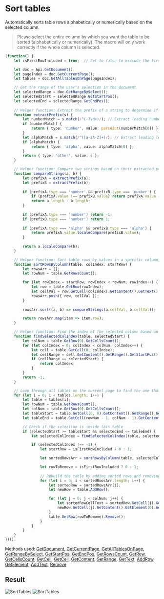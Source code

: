 # Sort tables

Automatically sorts table rows alphabetically or numerically based on the selected column.

> Please select the entire column by which you want the table to be sorted (alphabetically or numerically).
> The macro will only work correctly if the whole column is selected.

```ts
(function() {
    let isFirstRowIncluded = true;  // Set to false to exclude the first row (headers) from sorting

    let doc = Api.GetDocument();
    let pageIndex = doc.GetCurrentPage();
    let tables = doc.GetAllTablesOnPage(pageIndex);

    // Get the range of the user's selection in the document
    let selectedRange = doc.GetRangeBySelect();
    let selectedStart = selectedRange.GetStartPos();
    let selectedEnd = selectedRange.GetEndPos();
 
    // Helper function: Extract the prefix of a string to determine if it's numeric, alphabetic, or other
    function extractPrefix(s) {
        let numberMatch = s.match(/^(-?\d+)/); // Extract leading number from string
        if (numberMatch) {
            return { type: 'number', value: parseInt(numberMatch[0]) };
        }
        let alphaMatch = s.match(/^([a-zA-Z]+)/); // Extract leading letters from string
        if (alphaMatch) {
            return { type: 'alpha', value: alphaMatch[0] };
        }
        return { type: 'other', value: s };
    }

    // Helper function: Compare two strings based on their extracted prefixes
    function compareStrings(a, b) {
        let prefixA = extractPrefix(a);
        let prefixB = extractPrefix(b);
    
        if (prefixA.type === 'number' && prefixB.type === 'number') {
            if (prefixA.value !== prefixB.value) return prefixA.value - prefixB.value;
            return a.length - b.length;
        }
    
        if (prefixA.type === 'number') return -1;
        if (prefixB.type === 'number') return 1;
    
        if (prefixA.type === 'alpha' && prefixB.type === 'alpha') {
            return prefixA.value.localeCompare(prefixB.value);
        }
    
        return a.localeCompare(b);
    }

    // Helper function: Sort table rows by values in a specific column, starting from a given row index
    function sortRowsByColumn(table, colIndex, startRow) {
        let rowsArr = [];
        let rowNum = table.GetRowsCount();

        for (let rowIndex = startRow; rowIndex < rowNum; rowIndex++) {
            let row = table.GetRow(rowIndex);
            let cellVal = row.GetCell(colIndex).GetContent().GetText();
            rowsArr.push({ row, cellVal });
        }
        
        rowsArr.sort((a, b) => compareStrings(a.cellVal, b.cellVal));

        return rowsArr.map(item => item.row);
    }

    // Helper function: Find the index of the selected column based on the selection's start position
    function findSelectedColIndex(table, selectedStart) {
        let colNum = table.GetRow(0).GetCellsCount();
        for (let colIndex = 0; colIndex < colNum; colIndex++) {
            let cell = table.GetCell(0, colIndex);
            let cellRange = cell.GetContent().GetRange().GetStartPos();
            if (cellRange == selectedStart) {
                return colIndex;
            }
        }
        return -1;
    }

    // Loop through all tables on the current page to find the one that contains the selected column, then sort its rows
    for (let i = 0; i < tables.length; i++) {
        let table = tables[i];
        let rowNum = table.GetRowsCount();
        let colNum = table.GetRow(0).GetCellsCount();
        let tableStart = table.GetCell(0, 0).GetContent().GetRange().GetStartPos();
        let tableEnd = table.GetCell(rowNum - 1, colNum - 1).GetContent().GetRange().GetEndPos();

        // Check if the selection is inside this table
        if (selectedStart >= tableStart && selectedEnd <= tableEnd) {
            let selectedColIndex = findSelectedColIndex(table, selectedStart);

            if (selectedColIndex !== -1) {
                let startRow = isFirstRowIncluded ? 0 : 1;

                let sortedRowsArr = sortRowsByColumn(table, selectedColIndex, startRow);

                let rowToRemove = isFirstRowIncluded ? 0 : 1;
                
                // Rebuild the table by adding sorted rows and removing the old ones
                for (let i = 0; i < sortedRowsArr.length; i++) {
                    let sortedRow = sortedRowsArr[i];
                    let newRow = table.AddRow();

                    for (let j = 0; j < colNum; j++) {
                        let sortedRowCellText = sortedRow.GetCell(j).GetContent().GetText().trim();
                        newRow.GetCell(j).GetContent().GetElement(0).AddText(sortedRowCellText);
                    }
                    table.GetRow(rowToRemove).Remove();
                }
            }
        }
    }
})();
```

Methods used: [GetDocument](/docs/office-api/usage-api/text-document-api/Api/Methods/GetDocument.md), [GetCurrentPage](/docs/office-api/usage-api/text-document-api/ApiDocument/Methods/GetCurrentPage.md), [GetAllTablesOnPage](/docs/office-api/usage-api/text-document-api/ApiDocument/Methods/GetAllTablesOnPage.md), [GetRangeBySelect](/docs/office-api/usage-api/text-document-api/ApiDocument/Methods/GetRangeBySelect.md), [GetStartPos](/docs/office-api/usage-api/text-document-api/ApiRange/Methods/GetStartPos.md), [GetEndPos](/docs/office-api/usage-api/text-document-api/ApiRange/Methods/GetEndPos.md), [GetRowsCount](/docs/office-api/usage-api/text-document-api/ApiTable/Methods/GetRowsCount.md), [GetRow](/docs/office-api/usage-api/text-document-api/ApiTable/Methods/GetRow.md), [GetCellsCount](/docs/office-api/usage-api/text-document-api/ApiTableRow/Methods/GetCellsCount.md), [GetCell](/docs/office-api/usage-api/text-document-api/ApiTable/Methods/GetCell.md), [GetCell](/docs/office-api/usage-api/text-document-api/ApiTableRow/Methods/GetCell.md), [GetContent](/docs/office-api/usage-api/text-document-api/ApiTableCell/Methods/GetContent.md), [GetRange](/docs/office-api/usage-api/text-document-api/ApiDocumentContent/Methods/GetRange.md), [GetText](/docs/office-api/usage-api/text-document-api/ApiDocumentContent/Methods/GetText.md), [AddRow](/docs/office-api/usage-api/text-document-api/ApiTable/Methods/AddRow.md), [GetElement](/docs/office-api/usage-api/text-document-api/ApiDocumentContent/Methods/GetElement.md), [AddText](/docs/office-api/usage-api/text-document-api/ApiParagraph/Methods/AddText.md), [Remove](/docs/office-api/usage-api/text-document-api/ApiTableRow/Methods/Remove.md)

## Result

![SortTables](/assets/images/plugins/sort-tables.png#gh-light-mode-only)
![SortTables](/assets/images/plugins/sort-tables.dark.png#gh-dark-mode-only)